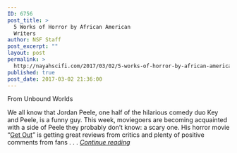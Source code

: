 ```yaml
---
ID: 6756
post_title: >
  5 Works of Horror by African American
  Writers
author: NSF Staff
post_excerpt: ""
layout: post
permalink: >
  http://nayahscifi.com/2017/03/02/5-works-of-horror-by-african-american-writers/
published: true
post_date: 2017-03-02 21:36:00
---
```

From Unbound Worlds

We all know that Jordan Peele, one half of the hilarious comedy duo Key and Peele, is a funny guy. This week, moviegoers are becoming acquainted with a side of Peele they probably don’t know: a scary one. His horror movie “<a href="http://www.getoutfilm.com/showtimes/">Get Out</a>” is getting great reviews from critics and plenty of positive comments from fans . . . <a href="http://www.unboundworlds.com/2017/02/5-works-horror-african-american-writers/"><em>Continue reading</em></a>